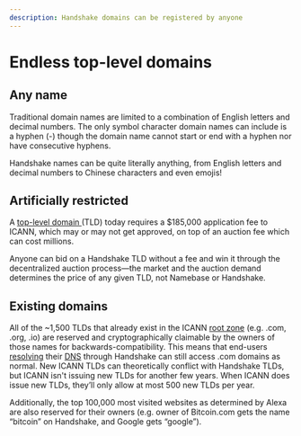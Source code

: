 ```yaml
---
description: Handshake domains can be registered by anyone
---
```


# Endless top-level domains

## Any name

Traditional domain names are limited to a combination of English letters and decimal numbers. The only symbol character domain names can include is a hyphen (-) though the domain name cannot start or end with a hyphen nor have consecutive hyphens.

Handshake names can be quite literally anything, from English letters and decimal numbers to Chinese characters and even emojis!

## Artificially restricted

A [top-level domain ](../dns-refresher.md#top-level-domain)(TLD) today requires a $185,000 application fee to ICANN, which may or may not get approved, on top of an auction fee which can cost millions.&#x20;

Anyone can bid on a Handshake TLD without a fee and win it through the decentralized auction process—the market and the auction demand determines the price of any given TLD, not Namebase or Handshake.

## Existing domains <a href="#how-handshake-conflicts-with-icann" id="how-handshake-conflicts-with-icann"></a>

All of the \~1,500 TLDs that already exist in the ICANN [root zone](../dns-refresher.md#root-zone) (e.g. .com, .org, .io) are reserved and cryptographically claimable by the owners of those names for backwards-compatibility. This means that end-users [resolving](../dns-refresher.md#resolver) their [DNS](../dns-refresher.md) through Handshake can still access .com domains as normal. New ICANN TLDs can theoretically conflict with Handshake TLDs, but ICANN isn't issuing new TLDs for another few years. When ICANN does issue new TLDs, they’ll only allow at most 500 new TLDs per year.&#x20;

Additionally, the top 100,000 most visited websites as determined by Alexa are also reserved for their owners (e.g. owner of Bitcoin.com gets the name “bitcoin” on Handshake, and Google gets “google”).
